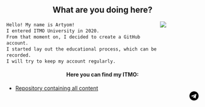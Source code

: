 <h2 align = "center" >What are you doing here?</h2>
<p><img src= "https://gist.githubusercontent.com/GeekTree0101/05d338bb59109fc71871711c6fa49377/raw/3ff868ffcf2f84d419c392667335fe7e9f1bf155/dancing-gopher.gif" width = "20%" align = "right"></p>

    Hello! My name is Artyom!
    I entered ITMO University in 2020.
    From that moment on, I decided to create a GitHub account.
    I started lay out the educational process, which can be recorded.
    I will try to keep my account regularly.

<h4 align = "center">Here you can find my ITMO:</h4>
<div>
    <ul>
        <li><a href = "https://github.com/fadyat/ITMO-PROBLEMS"> Repository containing all content
        <br>
        <a href="https://t.me/not_fadyat">
         <img src= "pictures/teleg.png" width="5%" align = "right">
        </a>
    </ul>
</div>
<br>
